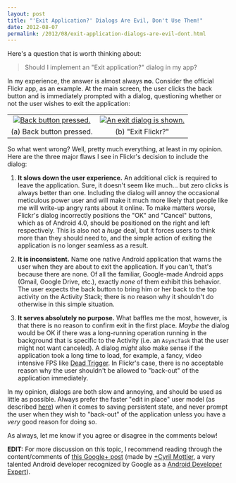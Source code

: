 ```yaml
---
layout: post
title: "'Exit Application?' Dialogs Are Evil, Don't Use Them!"
date: 2012-08-07
permalink: /2012/08/exit-application-dialogs-are-evil-dont.html
---
```

Here's a question that is worth thinking about:

> Should I implement an "Exit application?" dialog in my app?

In my experience, the answer is almost always **no**. Consider the official Flickr app,
as an example. At the main screen, the user clicks the back button and is immediately
prompted with a dialog, questioning whether or not the user wishes to exit the application:

<!--more-->

<table>
<tbody>
<tr>
<td style="text-align: center;">
<a class="no-border" href="/assets/images/posts/2012/08/07/back-button-pressed.png"><img alt="Back button pressed." src="/assets/images/posts/2012/08/07/back-button-pressed.png"/></a>
</td>
<td style="text-align: center;">
<a class="no-border" href="/assets/images/posts/2012/08/07/dialog-showing.png"><img alt="An exit dialog is shown." src="/assets/images/posts/2012/08/07/dialog-showing.png"/></a>
</td>
</tr>
<tr>
<td style="text-align: center;">(a) Back button pressed.</td>
<td style="text-align: center;">(b) "Exit Flickr?"</td>
</tr>
</tbody>
</table>

So what went wrong? Well, pretty much everything, at least in my opinion.
Here are the three major flaws I see in Flickr's decision to include the dialog:

  1. **It slows down the user experience.** An additional click is required to leave the application.
     Sure, it doesn't seem like much... but zero clicks is always better than one. Including the
     dialog will annoy the occasional meticulous power user and will make it much more likely
     that people like me will write-up angry rants about it online. To make matters worse, Flickr's
     dialog incorrectly positions the "OK" and  "Cancel" buttons, which as of Android 4.0, should be
     positioned on the right and left respectively. This is also not a _huge_ deal, but it forces
     users to think more than they should need to, and the simple action of exiting the application is
     no longer seamless as a result.

  2. **It is inconsistent.** Name one native Android application that warns the user when they are
     about to exit the application. If you can't, that's because there are none. Of all the familiar,
     Google-made Android apps (Gmail, Google Drive, etc.), exactly _none_ of them exhibit this
     behavior. The user expects the back button to bring him or her back to the top activity on the
     Activity Stack; there is no reason why it shouldn't do otherwise in this simple situation.

  3. **It serves absolutely no purpose.** What baffles me the most, however, is that there is no
     reason to confirm exit in the first place. _Maybe_ the dialog would be OK if there was a
     long-running operation running in the background that is specific to the Activity (i.e. an
     `AsyncTask` that the user might not want canceled). A dialog _might_ also
     make sense if the application took a long time to load, for example, a fancy, video intensive FPS like
     <a href="https://play.google.com/store/apps/details?id=com.madfingergames.deadtrigger">Dead Trigger</a>.
     In Flickr's case, there is no acceptable reason why the user shouldn't be allowed to "back-out" of
     the application immediately.

In my opinion, dialogs are both slow and annoying, and should be used as little as possible.
Always prefer the faster "edit in place" user model (as described
<a href="http://developer.android.com/reference/android/app/Activity.html#SavingPersistentState">here</a>)
when it comes to saving persistent state, and never prompt the user when they wish to "back-out" of the
application unless you have a _very_ good reason for doing so.

As always, let me know if you agree or disagree in the comments below!

**EDIT:** For more discussion on this topic, I recommend reading through the content/comments
of <a href="https://plus.google.com/118417777153109946393/posts/EiXqUDrr6jT">this Google+ post</a> (made by
<a class="g-profile" href="http://plus.google.com/118417777153109946393" target="_blank">+Cyril Mottier</a>,
a very talented Android developer recognized by Google as a
<a href="https://developers.google.com/experts/">Android Developer Expert</a>).